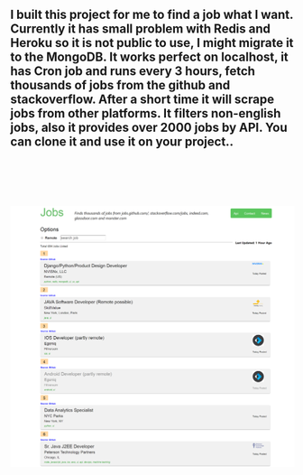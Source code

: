 <h2>I built this project for me to find a job what I want. Currently it has small problem with Redis and Heroku so it is not public to use, I might migrate it to the MongoDB. It works perfect on localhost, it has Cron job and runs every 3 hours, fetch thousands of jobs from the github and stackoverflow. After a short time it will scrape jobs from other platforms. It filters non-english jobs, also it provides over 2000 jobs by API.
You can clone it and use it on your project..<h2>
<br><br/>

![Alt text](job-app.png?raw=true "Job-app image")

